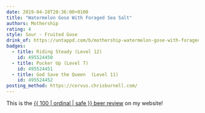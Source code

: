 ```yaml
---
date: 2019-04-28T20:36:00+0100
title: "Watermelon Gose With Foraged Sea Salt"
authors: Mothership
rating: 4
style: Sour - Fruited Gose
drink_of: https://untappd.com/b/mothership-watermelon-gose-with-foraged-sea-salt/3168769
badges:
  - title: Riding Steady (Level 12)
    id: 495524450
  - title: Pucker Up (Level 7)
    id: 495524451
  - title: God Save the Queen  (Level 11)
    id: 495524452
posting_method: https://corvus.chrisburnell.com/
---
```


<p class=" [ box ] [ center ] [ gamma ] ">This is the <a href="/beer/">{{ 100 | ordinal | safe }} beer review</a> on my website!</p>

